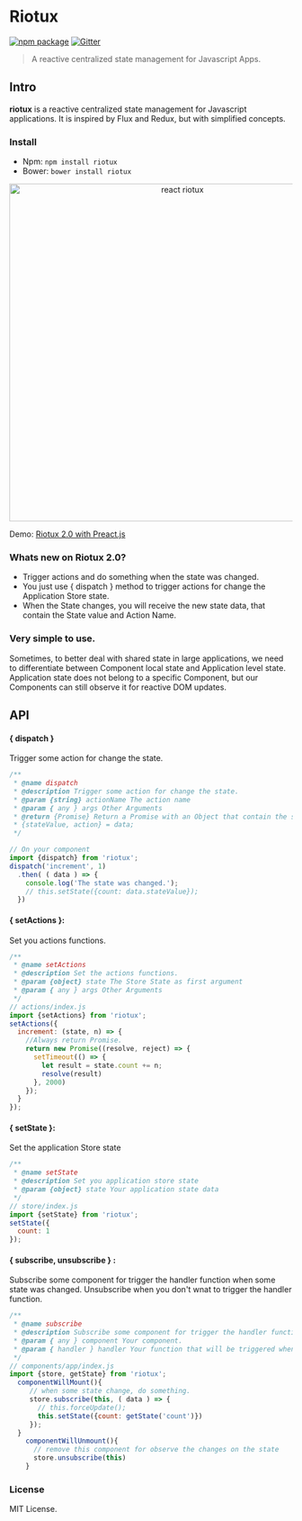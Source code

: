 # Riotux <br/>
[![npm package](https://img.shields.io/badge/npm-2.0-blue.svg)](https://www.npmjs.com/package/riotux) [![Gitter](https://img.shields.io/gitter/room/nwjs/nw.js.svg?maxAge=2592000)](https://gitter.im/luisvinicius167/riotux)
> A reactive centralized state management for Javascript Apps.

## Intro
**riotux** is a reactive centralized state management for Javascript applications. It is inspired by Flux and Redux, but with simplified concepts.

### Install
* Npm: ``` npm install riotux ```
* Bower: ``` bower install riotux ```

<p align="center">
  <img src="https://github.com/luisvinicius167/riotux/blob/new/img/react-count.gif" alt="react riotux" width="600">
</p>

Demo: <a href="http://riotux-preact.surge.sh/">Riotux 2.0 with Preact.js</a>

### Whats new on Riotux 2.0?
* Trigger actions and do something when the state was changed. 
* You just use { dispatch } method to trigger actions for change the Application Store state. 
* When the State changes, you will receive the new state data, that contain the State value and Action Name.


### Very simple to use.
Sometimes, to better deal with shared state in large applications, we need to differentiate between Component local state and Application level state. Application state does not belong to a specific Component, but our Components can still observe it for reactive DOM updates.


## API

#### { dispatch }
Trigger some action for change the state.
```javascript
/**
 * @name dispatch
 * @description Trigger some action for change the state.
 * @param {string} actionName The action name
 * @param { any } args Other Arguments
 * @return {Promise} Return a Promise with an Object that contain the stateValue and action. 
 * {stateValue, action} = data;
 */

// On your component
import {dispatch} from 'riotux';
dispatch('increment', 1)
  .then( ( data ) => {
    console.log('The state was changed.');
    // this.setState({count: data.stateValue});
  })
```
#### { setActions }: 
Set you actions functions.
```javascript
/**
 * @name setActions
 * @description Set the actions functions.
 * @param {object} state The Store State as first argument
 * @param { any } args Other Arguments
 */
// actions/index.js
import {setActions} from 'riotux';
setActions({
  increment: (state, n) => {
    //Always return Promise.
    return new Promise((resolve, reject) => {
      setTimeout(() => {
        let result = state.count += n;
        resolve(result)
      }, 2000)
    });
  }
});
```
#### { setState }: 
Set the application Store state
```javascript
/**
 * @name setState
 * @description Set you application store state
 * @param {object} state Your application state data
 */
// store/index.js
import {setState} from 'riotux';
setState({
  count: 1
});
```

#### { subscribe, unsubscribe } : 
Subscribe some component for trigger the handler function when some state was changed. Unsubscribe when you don't wnat to trigger the handler function.
```javascript
/**
 * @name subscribe
 * @description Subscribe some component for trigger the handler function when some state was changed.
 * @param { any } component Your component.
 * @param { handler } handler Your function that will be triggered when some state change.
 */
// components/app/index.js
import {store, getState} from 'riotux';
  componentWillMount(){
     // when some state change, do something.
     store.subscribe(this, ( data ) => {
       // this.forceUpdate();
       this.setState({count: getState('count')})
     });
  }
    componentWillUnmount(){
      // remove this component for observe the changes on the state
      store.unsubscribe(this)
    }
```
### License
MIT License.

